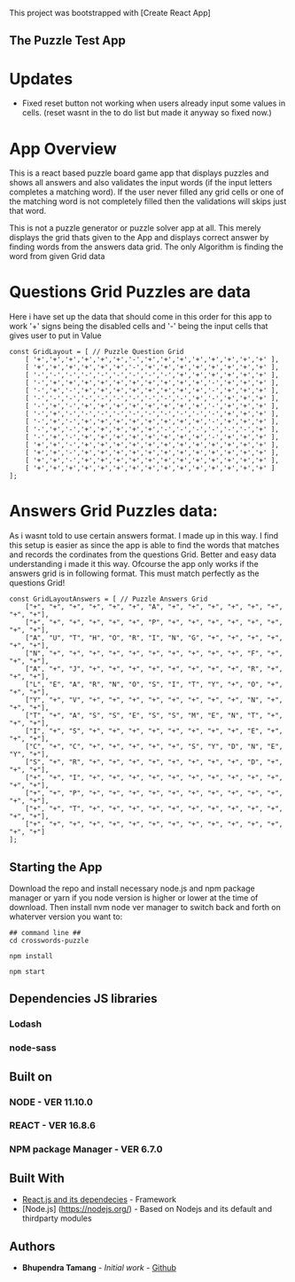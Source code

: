 This project was bootstrapped with [Create React App]

## The Puzzle Test App
# Updates

 * Fixed reset button not working when users already input some values in cells. (reset wasnt in the to do list but made it anyway so fixed now.)


# App Overview
This is a react based puzzle board game app that displays puzzles and shows all answers and also validates the input words (if the input letters completes a matching word). If the user never filled any grid cells or one of the matching word is not completely filled then the validations will skips just that word.

This is not a puzzle generator or puzzle solver app at all. This merely displays the grid thats given to the App and displays correct answer by finding words from the answers data grid. The only Algorithm is finding the word from given Grid data

# Questions Grid Puzzles are data

Here i have set up the data that should come in this order for this app to work
'+' signs being the disabled cells and '-' being the input cells that gives user to put in Value

```
const GridLayout = [ // Puzzle Question Grid
    [ '+','+','+','+','+','+','-','+','+','+','+','+','+','+','+' ],
    [ '+','+','+','+','+','+','-','+','+','+','+','+','+','+','+' ],
    [ '-','-','-','-','-','-','-','-','-','+','+','+','+','+','+' ],
    [ '-','+','+','+','+','+','+','+','+','+','+','-','+','+','+' ],
    [ '-','+','-','+','+','+','+','+','+','+','+','-','+','+','+' ],
    [ '-','-','-','-','-','-','-','-','-','-','+','-','+','+','+' ],
    [ '-','+','-','+','+','+','+','+','+','+','+','-','+','+','+' ],
    [ '-','+','-','-','-','-','-','-','-','-','-','-','+','+','+' ],
    [ '-','+','-','+','+','+','+','+','+','+','+','-','+','+','+' ],
    [ '-','+','-','+','+','+','+','+','-','-','-','-','-','-','+' ],
    [ '-','+','-','+','+','+','+','+','+','+','+','-','+','+','+' ],
    [ '+','+','-','+','+','+','+','+','+','+','+','+','+','+','+' ],
    [ '+','+','-','+','+','+','+','+','+','+','+','+','+','+','+' ],
    [ '+','+','-','+','+','+','+','+','+','+','+','+','+','+','+' ],
    [ '+','+','+','+','+','+','+','+','+','+','+','+','+','+','+' ]
];

```

# Answers Grid Puzzles data:

As i wasnt told to use certain answers format. I made up in this way. I find this setup is
easier as since the app is able to find the words that matches and records the cordinates
from the questions Grid. Better and easy data understanding i made it this way.
Ofcourse the app only works if the answers grid is in following format. This must match perfectly as the questions Grid!

```
const GridLayoutAnswers = [ // Puzzle Answers Grid
    ["+", "+", "+", "+", "+", "+", "A", "+", "+", "+", "+", "+", "+", "+", "+"],
    ["+", "+", "+", "+", "+", "+", "P", "+", "+", "+", "+", "+", "+", "+", "+"],
    ["A", "U", "T", "H", "O", "R", "I", "N", "G", "+", "+", "+", "+", "+", "+"],
    ["N", "+", "+", "+", "+", "+", "+", "+", "+", "+", "+", "F", "+", "+", "+"],
    ["A", "+", "J", "+", "+", "+", "+", "+", "+", "+", "+", "R", "+", "+", "+"],
    ["L", "E", "A", "R", "N", "O", "S", "I", "T", "Y", "+", "O", "+", "+", "+"],
    ["Y", "+", "V", "+", "+", "+", "+", "+", "+", "+", "+", "N", "+", "+", "+"],
    ["T", "+", "A", "S", "S", "E", "S", "S", "M", "E", "N", "T", "+", "+", "+"],
    ["I", "+", "S", "+", "+", "+", "+", "+", "+", "+", "+", "E", "+", "+", "+"],
    ["C", "+", "C", "+", "+", "+", "+", "+", "S", "Y", "D", "N", "E", "Y", "+"],
    ["S", "+", "R", "+", "+", "+", "+", "+", "+", "+", "+", "D", "+", "+", "+"],
    ["+", "+", "I", "+", "+", "+", "+", "+", "+", "+", "+", "+", "+", "+", "+"],
    ["+", "+", "P", "+", "+", "+", "+", "+", "+", "+", "+", "+", "+", "+", "+"],
    ["+", "+", "T", "+", "+", "+", "+", "+", "+", "+", "+", "+", "+", "+", "+"],
    ["+", "+", "+", "+", "+", "+", "+", "+", "+", "+", "+", "+", "+", "+", "+"]
];

```

## Starting the App
Download the repo and install necessary node.js and npm package manager or yarn
if you node version is higher or lower at the time of download. Then install nvm node ver manager to switch back and forth on whaterver version you want to:


```
## command line ##
cd crosswords-puzzle

npm install

npm start

```

## Dependencies JS libraries
 ### Lodash
 ### node-sass

## Built on
### NODE - VER 11.10.0
### REACT - VER 16.8.6
### NPM package Manager - VER 6.7.0
## Built With

* [React.js and its dependecies](https://reactjs.org) - Framework
* [Node.js] (https://nodejs.org/) - Based on Nodejs and its default and thirdparty modules

## Authors

* **Bhupendra Tamang** - *Initial work* - [Github](https://github.com/BhupenT)
